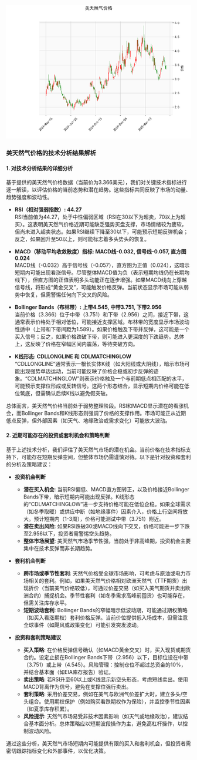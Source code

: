 ![图](CFD.png)

### 美天然气价格的技术分析结果解析

#### 1. 对技术分析结果的详细分析
基于提供的美天然气价格数据（当前价为3.366美元），我们对关键技术指标进行逐一解读，以评估价格的当前态势和潜在趋势。这些指标共同反映了市场的动量、趋势强度和波动性。

- **RSI（相对强弱指数）: 44.27**  
  RSI当前值为44.27，处于中性偏弱区域（RSI在30以下为超卖，70以上为超买）。这表明美天然气价格近期可能缺乏强势买盘支撑，市场情绪较为疲软，但尚未进入超卖状态。如果RSI继续下降至30以下，可能预示短期反弹机会；反之，如果回升至50以上，则可能标志着多头势头的恢复。

- **MACD（移动平均收敛散度）指标: MACD线-0.032, 信号线-0.057, 直方图0.024**  
  MACD线（-0.032）高于信号线（-0.057），直方图为正值（0.024），这暗示短期内可能出现看涨信号。尽管整体MACD值为负（表示短期均线仍在长期均线下），但直方图的正值表明多头动能正在逐步增强。如果MACD线向上穿越信号线，将形成“黄金交叉”，可能触发价格反弹。当前状态显示市场可能从弱势中恢复，但需警惕任何向下交叉的风险。

- **Bollinger Bands（布林带）: 上带4.545, 中带3.751, 下带2.956**  
  当前价格（3.366）位于中带（3.751）和下带（2.956）之间，接近下带，这通常表示价格处于相对低位，可能接近支撑区域。布林带的宽度显示市场波动性适中（上带和下带间距为1.589）。如果价格触及下带并反弹，这可能是一个买入信号；反之，如果价格跌破下带，则可能进入更深度的下跌趋势。总体上，这反映了价格在窄幅区间内震荡，等待突破方向。

- **K线形态: CDLLONGLINE 和 CDLMATCHINGLOW**  
  “CDLLONGLINE”通常表示一根长实体K线（如大阳线或大阴线），暗示市场可能出现强势单边运动，当前可能反映了价格企稳或初步反弹的迹象。“CDLMATCHINGLOW”则表示价格触及一个与前期低点相匹配的水平，可能预示支撑位形成或反转信号。这两个形态结合，显示短期内价格可能在低位筑底，但需确认后续K线以避免假突破。

总体而言，美天然气价格当前处于弱势整理阶段。RSI和MACD显示潜在的看涨机会，而Bollinger Bands和K线形态则强调了价格的支撑作用。市场可能正从近期低点反弹，但外部因素（如天气、地缘政治或需求变化）可能放大波动。

#### 2. 近期可能存在的投资或套利机会和策略判断
基于上述技术分析，我们评估了美天然气市场的潜在机会。当前价格在技术指标支持下，可能存在短期反弹空间，但整体市场仍需谨慎对待。以下是针对投资和套利的分析及策略建议：

- **投资机会判断**  
  - **潜在买入机会**: 当前RSI偏低、MACD直方图转正，以及价格接近Bollinger Bands下带，暗示短期内可能出现反弹。K线形态的“CDLMATCHINGLOW”进一步支持价格可能在低位企稳。如果全球需求（如冬季取暖）或供应中断（如地缘事件）因素介入，价格上行空间将放大。预计短期内（1-3周），价格可能测试中带（3.751）附近。  
  - **潜在卖出风险**: 如果RSI跌破30或MACD线向下交叉，价格可能进一步下跌至2.956以下，投资者需警惕空头趋势。  
  - **整体市场展望**: 美天然气市场季节性强，当前处于非高峰期，投资机会主要集中在技术反弹而非长期趋势。

- **套利机会判断**  
  - **跨市场或季节性套利**: 天然气价格受全球市场影响，可考虑与原油或电力市场相关的套利。例如，如果美天然气价格相对欧洲天然气（TTF期货）出现折价（当前美气价格较低），可通过价差交易（如买入美气期货并卖出欧洲合约）捕捉机会。季节性套利（如冬季需求高峰前囤货）也可能存在，但需关注库存水平。  
  - **短期波动套利**: Bollinger Bands的窄幅暗示低波动期，可能通过期权策略（如买入看涨期权）套利价格反弹。当前价位提供低入场成本，但需注意全球事件（如飓风或政策变化）可能引发突发波动。

- **投资和套利策略建议**  
  - **买入策略**: 在价格反弹信号确认（如MACD黄金交叉）时，买入现货或期货合约。设定止损在Bollinger Bands下带（2.956）以下，目标位设在中带（3.751）或上带（4.545）。风险管理：控制仓位不超过总资金的10%，并结合基本面（如EIA库存报告）验证。  
  - **卖出策略**: 若RSI升至60以上或K线显示新空头形态，考虑短线卖出。使用MACD背离作为信号，避免在支撑位强行卖出。  
  - **套利策略**: 采用价差交易，例如在美气与欧洲气价差扩大时，建立多头/空头组合。使用期权保护（例如购买看跌期权作为保险），并监控季节性因素（如夏季库存积累）。  
  - **风险提示**: 天然气市场易受非技术因素影响（如天气或地缘政治），建议结合基本面分析。总体策略应以短期波段操作为主，避免高杠杆操作，以控制波动风险。

通过这些分析，美天然气市场短期内可能提供有限的买入和套利机会，但投资者需密切跟踪指标变化和外部事件，以优化决策。